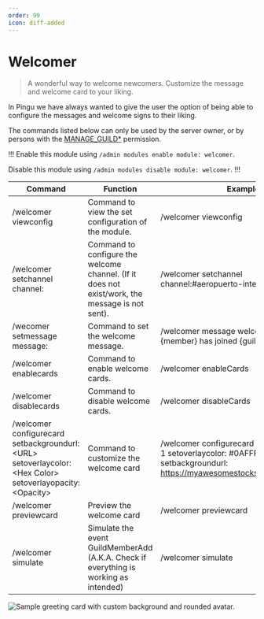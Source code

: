 ```yaml
---
order: 99
icon: diff-added
---
```


# Welcomer
> A wonderful way to welcome newcomers. Customize the message and welcome card to your liking.

In Pingu we have always wanted to give the user the option of being able to configure the messages and welcome signs to their liking.

The commands listed below can only be used by the server owner, or by persons with the [MANAGE_GUILD\*](https://discord.com/developers/docs/topics/permissions) permission.

!!!
Enable this module using `/admin modules enable module: welcomer`.

Disable this module using `/admin modules disable module: welcomer`.
!!!

<!-- markdown-link-check-disable -->
| Command | Function | Example |
| --- | --- | --- |
| /welcomer viewconfig | Command to view the set configuration of the module. | /welcomer viewconfig |
| /welcomer setchannel channel: <channel> | Command to configure the welcome channel. (If it does not exist/work, the message is not sent). | /welcomer setchannel channel:#aeropuerto-internacional |
| /wecomer setmessage message: | Command to set the welcome message. | /welcomer message welcomemessage:{member} has joined {guild}. |
| /welcomer enablecards | Command to enable welcome cards. | /welcomer enableCards |
| /welcomer disablecards | Command to disable welcome cards. | /welcomer disableCards |
| /welcomer configurecard setbackgroundurl: \<URL> setoverlaycolor: \<Hex Color> setoverlayopacity: \<Opacity> | Command to customize the welcome card | /welcomer configurecard setoverlayopacity: 1 setoverlaycolor: #0AFFFF setbackgroundurl: https://myawesomestocksite.com/photo.png |
| /welcomer previewcard | Preview the welcome card | /welcomer previewcard |
| /welcomer simulate | Simulate the event GuildMemberAdd (A.K.A. Check if everything is working as intended) | /welcomer simulate                                                          |
<!-- markdown-link-check-enable -->

![Sample greeting card with custom background and rounded avatar.](https://cdn.discordapp.com/attachments/883335734608670720/928767503830757437/yboqcdLDOieWRDxPbUxUcWrLIuradzdc.png)

